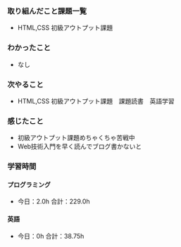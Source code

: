### 取り組んだこと課題一覧
- HTML,CSS 初級アウトプット課題
### わかったこと
- なし
### 次やること
- HTML,CSS 初級アウトプット課題　課題読書　英語学習
### 感じたこと
- 初級アウトプット課題めちゃくちゃ苦戦中
- Web技術入門を早く読んでブログ書かないと
### 学習時間
#### プログラミング
- 今日：2.0h 合計：229.0h
#### 英語
- 今日：0h 合計：38.75h